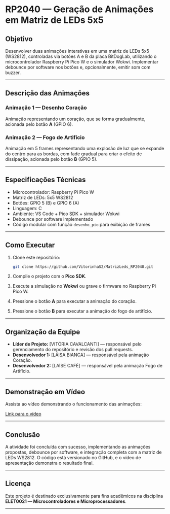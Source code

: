 # RP2040 — Geração de Animações em Matriz de LEDs 5x5

## Objetivo
Desenvolver duas animações interativas em uma matriz de LEDs 5x5 (WS2812), controladas via botões A e B da placa BitDogLab, utilizando o microcontrolador Raspberry Pi Pico W e o simulador Wokwi. Implementar debounce por software nos botões e, opcionalmente, emitir som com buzzer.

---

## Descrição das Animações

### Animação 1 — Desenho Coração
Animação representando um coração, que se forma gradualmente, acionada pelo botão **A** (GPIO 6).

### Animação 2 — Fogo de Artifício
Animação em 5 frames representando uma explosão de luz que se expande do centro para as bordas, com fade gradual para criar o efeito de dissipação, acionada pelo botão **B** (GPIO 5).

---

## Especificações Técnicas
- Microcontrolador: Raspberry Pi Pico W
- Matriz de LEDs: 5x5 WS2812
- Botões: GPIO 5 (B) e GPIO 6 (A)
- Linguagem: C
- Ambiente: VS Code + Pico SDK + simulador Wokwi
- Debounce por software implementado
- Código modular com função `desenho_pio` para exibição de frames

---

## Como Executar
1. Clone este repositório:
    ```bash
    git clone https://github.com/VitorinhaS2/MatrizLeds_RP2040.git
    ```

2. Compile o projeto com o **Pico SDK**.
3. Execute a simulação no **Wokwi** ou grave o firmware no Raspberry Pi Pico W.
4. Pressione o botão **A** para executar a animação do coração.
5. Pressione o botão **B** para executar a animação do fogo de artifício.

---

## Organização da Equipe
- **Líder de Projeto:** [VITÓRIA CAVALCANTI] — responsável pelo gerenciamento do repositório e revisão dos pull requests.
- **Desenvolvedor 1:** [LÁISA BIANCA] — responsável pela animação Coração.
- **Desenvolvedor 2:** [LAÍSE CAFÉ] — responsável pela animação Fogo de Artifício.

---

## Demonstração em Vídeo
Assista ao vídeo demonstrando o funcionamento das animações:

 [Link para o vídeo]()

---

## Conclusão
A atividade foi concluída com sucesso, implementando as animações propostas, debounce por software, e integração completa com a matriz de LEDs WS2812. O código está versionado no GitHub, e o vídeo de apresentação demonstra o resultado final.

---

## Licença
Este projeto é destinado exclusivamente para fins acadêmicos na disciplina **ELET0021 — Microcontroladores e Microprocessadores**.

---


